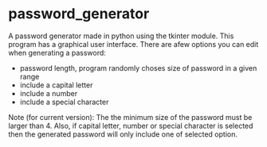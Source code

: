 # password_generator
A password generator made in python using the tkinter module.
This program has a graphical user interface.
There are afew options you can edit when generating a password:
- password length, program randomly choses size of password in a given range
- include a capital letter
- include a number 
- include a special character

Note (for current version): 
The the minimum size of the password must be larger than 4. Also, if capital letter, number or special character is selected then the generated password will only include one of selected option. 
